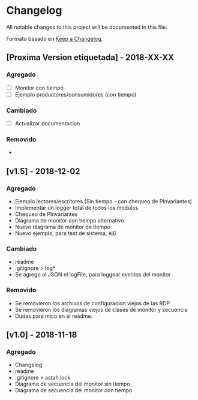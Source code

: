 # Changelog
All notable changes to this project will be documented in this file.

Formato basado en [Keep a Changelog](https://keepachangelog.com/en/1.0.0/),

## [Proxima Version etiquetada] - 2018-XX-XX
### Agregado
- [ ] Monitor con tiempo
- [ ] Ejemplo productores/consumidores (con tiempo)
### Cambiado
- [ ] Actualizar documentacion
### Removido
- 

## [v1.5] - 2018-12-02
### Agregado
-  Ejemplo lectores/escritores  (Sin tiempo - con chequeo de PInvariantes)
-  Implementar un logger total de todos los modulos
-  Chequeo de PInvariantes
-  Diagrama de monitor con tiempo alternativo
-  Nuevo diagrama de monitor de tiempo
-  Nuevo ejemplo, para test de sistema, ej6
### Cambiado
- readme
- .gitignore \> log*
-  Se agrego al JSON el logFile, para loggear eventos del monitor
### Removido
- Se removieron los archivos de configuracion viejos de las RDP
- Se removieron los diagramas viejos de clases de monitor y secuencia
- Dudas para mico en el readme.


## [v1.0] - 2018-11-18
### Agregado
- Changelog
- readme
- .gitignore \> astah.lock
- Diagrama de secuencia del monitor sin tiempo
- Diagrama de secuencia del monitor con tiempo